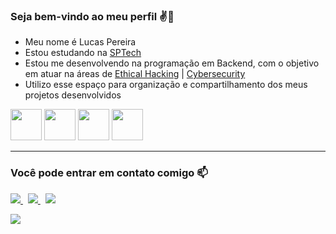 ### **Seja bem-vindo ao meu perfil** ✌️👀

- Meu nome é Lucas Pereira
- Estou estudando na [SPTech](https://www.sptech.school/)
- Estou me desenvolvendo na programação em Backend, com o objetivo em atuar na áreas de [Ethical Hacking](https://www.ibm.com/br-pt/topics/ethical-hacking) | [Cybersecurity](https://www.ibm.com/br-pt/topics/cybersecurity)
- Utilizo esse espaço para organização e compartilhamento dos meus projetos desenvolvidos

<div display="inline"> 
<img width='50' height='50' src="https://cdn.jsdelivr.net/gh/devicons/devicon@latest/icons/html5/html5-original.svg" />    
<img width='50' height='50' src="https://cdn.jsdelivr.net/gh/devicons/devicon@latest/icons/git/git-original.svg" />
<img width='50' height='50' src="https://cdn.jsdelivr.net/gh/devicons/devicon@latest/icons/mysql/mysql-original-wordmark.svg" />
<img width='50' height='50' src="https://cdn.jsdelivr.net/gh/devicons/devicon@latest/icons/javascript/javascript-original.svg" />    
</div>

---   

### **Você pode entrar em contato comigo** 📫

<a href="https://www.instagram.com/lcx.amorim/">
 <img src="https://img.shields.io/badge/Instagram-%23E4405F.svg?style=for-the-badge&logo=Instagram&logoColor=white" />
</a>&nbsp;
<a href="mailto:eticalscriptsilent@gmail.com">
 <img src="https://img.shields.io/badge/Gmail-D14836?style=for-the-badge&logo=gmail&logoColor=white" />
</a>&nbsp;
 <a href="https://www.linkedin.com/in/LucasAmorim-lcxAmorim/" target="_blank"><img src="https://img.shields.io/badge/-LinkedIn-%230077B5?style=for-the-badge&logo=linkedin&logoColor=white" target="_blank"></a>
<p></p>

![](https://media1.tenor.com/m/PhnZUt2djmkAAAAd/matrix-elmo.gif)
